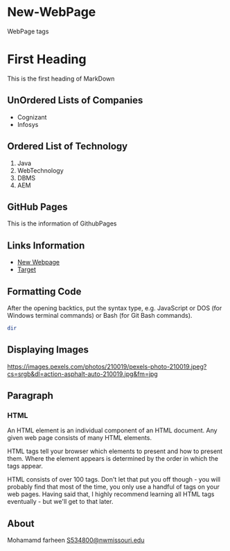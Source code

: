 # New-WebPage
WebPage tags

# First Heading 
This is the first heading of MarkDown

## UnOrdered Lists of Companies

- Cognizant
- Infosys
## Ordered List of Technology
1. Java
1. WebTechnology 
1. DBMS
1. AEM
 

## GitHub Pages

This is the information of GithubPages

## Links Information

- [New Webpage](https://profcase.github.io/working-with-markdown/ "Working With Markdown Webpage")
- [Target](https://github.com/profcase/working-with-markdown "Working With Markdown Source")


## Formatting Code


After the opening backtics, put the syntax type, e.g. JavaScript or DOS (for Windows terminal commands) or Bash (for Git Bash commands). 

```PowerShell
dir
```

## Displaying Images

https://images.pexels.com/photos/210019/pexels-photo-210019.jpeg?cs=srgb&dl=action-asphalt-auto-210019.jpg&fm=jpg


## Paragraph

### HTML

An HTML element is an individual component of an HTML document. Any given web page consists of many HTML elements.

HTML tags tell your browser which elements to present and how to present them. Where the element appears is determined by the order in which the tags appear.

HTML consists of over 100 tags. Don't let that put you off though - you will probably find that most of the time, you only use a handful of tags on your web pages. Having said that, I highly recommend learning all HTML tags eventually - but we'll get to that later.


##  About

Mohamamd farheen
S534800@nwmissouri.edu



